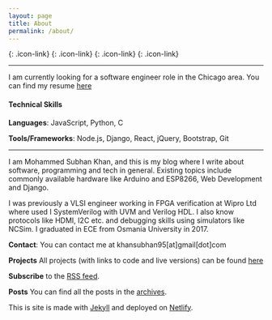 ```yaml
---
layout: page
title: About
permalink: /about/
---
```


[<i class="fab fa-github-square fa-3x"></i>](https://github.com/khansubhan95){: .icon-link}
[<i class="fab fa-linkedin fa-3x"></i>](https://www.linkedin.com/in/khansubhan95){: .icon-link}
[<i class="fab fa-twitter-square fa-3x"></i>](https://twitter.com/khansubhan95){: .icon-link}
[<i class="fas fa-rss-square fa-3x"></i>](/feed.xml){: .icon-link}

---

I am currently looking for a software engineer role in the Chicago area. You can find my resume [here](https://docs.google.com/document/d/1G69EAxvZ-WPJKjruStYbnV3_FF1to_JbibDxkAeMcGM/edit?usp=sharing)

#### Technical Skills

**Languages**: JavaScript, Python, C

**Tools/Frameworks**: Node.js, Django, React, jQuery, Bootstrap, Git

---

I am Mohammed Subhan Khan, and this is my blog where I write about software, programming and tech in general. Existing topics include commonly available hardware like Arduino and ESP8266, Web Development and Django.

I was previously a VLSI engineer working in FPGA verification at Wipro Ltd where used I SystemVerilog with UVM and Verilog HDL. I also know protocols like HDMI, I2C etc. and debugging skills using simulators like NCSim. I graduated in ECE from Osmania University in 2017.

**Contact**: You can contact me at khansubhan95[at]gmail[dot]com

**Projects** All projects (with links to code and live versions) can be found [here](/projects)

**Subscribe** to the [RSS feed](/feed.xml).

**Posts** You can find all the posts in the [archives](/).

This is site is made with [Jekyll](https://jekyllrb.com/) and deployed on [Netlify](https://www.netlify.com/).
